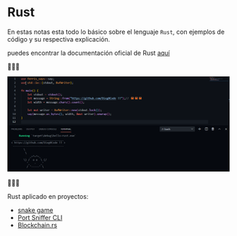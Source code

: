 # Rust

En estas notas esta todo lo básico sobre el lenguaje `Rust`, con ejemplos de código y su respectiva explicación.

puedes encontrar la documentación oficial de Rust [aquí](https://www.rust-lang.org/learn/get-started)

🦀🦀🦀

![Hello Rust!!!](img/Code_DxFpQk1RpQ.png)

🦀🦀🦀

Rust aplicado en proyectos:

- [snake game](https://github.com/Dieg0Code/SnakeGame)
- [Port Sniffer CLI](https://github.com/Dieg0Code/Port_Sniffer_CLI)
- [Blockchain.rs](https://github.com/Dieg0Code/Blockchain.rs)
